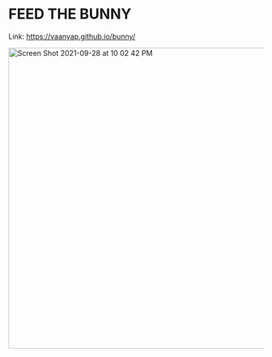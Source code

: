 # FEED THE BUNNY

Link:
https://vaanyap.github.io/bunny/

<img width="596" alt="Screen Shot 2021-09-28 at 10 02 42 PM" src="https://user-images.githubusercontent.com/71617367/135190565-e246e21a-fa0e-4441-9dca-28876edead1b.png">
